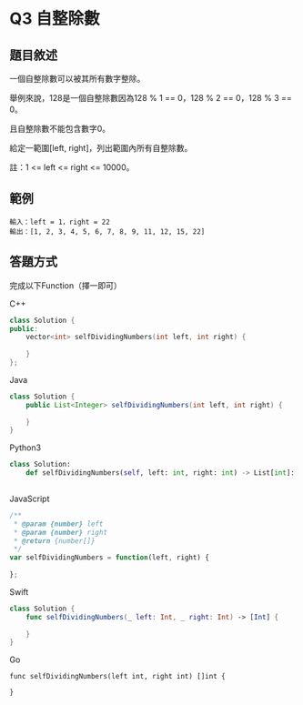 # Q3 自整除數

## 題目敘述

一個自整除數可以被其所有數字整除。

舉例來說，128是一個自整除數因為128 % 1 == 0，128 % 2 == 0，128 % 3 == 0。

且自整除數不能包含數字0。

給定一範圍[left, right]，列出範圍內所有自整除數。

註：1 <= left <= right <= 10000。

## 範例

```
輸入：left = 1，right = 22
輸出：[1, 2, 3, 4, 5, 6, 7, 8, 9, 11, 12, 15, 22]
```

## 答題方式

完成以下Function（擇一即可）

C++
```c++
class Solution {
public:
    vector<int> selfDividingNumbers(int left, int right) {
    
    }
};
```

Java
```java
class Solution {
    public List<Integer> selfDividingNumbers(int left, int right) {
        
    }
}
```

Python3
```python
class Solution:
    def selfDividingNumbers(self, left: int, right: int) -> List[int]:
        
```

JavaScript
```javascript
/**
 * @param {number} left
 * @param {number} right
 * @return {number[]}
 */
var selfDividingNumbers = function(left, right) {
    
};
```

Swift
```swift
class Solution {
    func selfDividingNumbers(_ left: Int, _ right: Int) -> [Int] {
        
    }
}
```

Go
```golang
func selfDividingNumbers(left int, right int) []int {
    
}
```